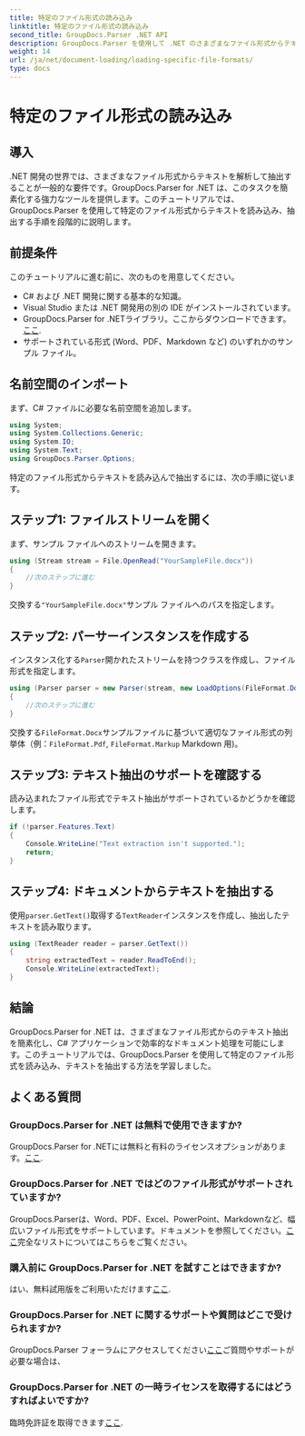 ```yaml
---
title: 特定のファイル形式の読み込み
linktitle: 特定のファイル形式の読み込み
second_title: GroupDocs.Parser .NET API
description: GroupDocs.Parser を使用して .NET のさまざまなファイル形式からテキストを抽出する方法を学習します。効率的なドキュメント処理のためのステップバイステップのチュートリアルです。
weight: 14
url: /ja/net/document-loading/loading-specific-file-formats/
type: docs
---
```

# 特定のファイル形式の読み込み

## 導入
.NET 開発の世界では、さまざまなファイル形式からテキストを解析して抽出することが一般的な要件です。GroupDocs.Parser for .NET は、このタスクを簡素化する強力なツールを提供します。このチュートリアルでは、GroupDocs.Parser を使用して特定のファイル形式からテキストを読み込み、抽出する手順を段階的に説明します。
## 前提条件
このチュートリアルに進む前に、次のものを用意してください。
- C# および .NET 開発に関する基本的な知識。
- Visual Studio または .NET 開発用の別の IDE がインストールされています。
-  GroupDocs.Parser for .NETライブラリ。ここからダウンロードできます。[ここ](https://releases.groupdocs.com/parser/net/).
- サポートされている形式 (Word、PDF、Markdown など) のいずれかのサンプル ファイル。

## 名前空間のインポート
まず、C# ファイルに必要な名前空間を追加します。
```csharp
using System;
using System.Collections.Generic;
using System.IO;
using System.Text;
using GroupDocs.Parser.Options;
```

特定のファイル形式からテキストを読み込んで抽出するには、次の手順に従います。
## ステップ1: ファイルストリームを開く
まず、サンプル ファイルへのストリームを開きます。
```csharp
using (Stream stream = File.OpenRead("YourSampleFile.docx"))
{
    //次のステップに進む
}
```
交換する`"YourSampleFile.docx"`サンプル ファイルへのパスを指定します。
## ステップ2: パーサーインスタンスを作成する
インスタンス化する`Parser`開かれたストリームを持つクラスを作成し、ファイル形式を指定します。
```csharp
using (Parser parser = new Parser(stream, new LoadOptions(FileFormat.Docx)))
{
    //次のステップに進む
}
```
交換する`FileFormat.Docx`サンプルファイルに基づいて適切なファイル形式の列挙体（例：`FileFormat.Pdf`, `FileFormat.Markup` Markdown 用)。
## ステップ3: テキスト抽出のサポートを確認する
読み込まれたファイル形式でテキスト抽出がサポートされているかどうかを確認します。
```csharp
if (!parser.Features.Text)
{
    Console.WriteLine("Text extraction isn't supported.");
    return;
}
```
## ステップ4: ドキュメントからテキストを抽出する
使用`parser.GetText()`取得する`TextReader`インスタンスを作成し、抽出したテキストを読み取ります。
```csharp
using (TextReader reader = parser.GetText())
{
    string extractedText = reader.ReadToEnd();
    Console.WriteLine(extractedText);
}
```

## 結論
GroupDocs.Parser for .NET は、さまざまなファイル形式からのテキスト抽出を簡素化し、C# アプリケーションで効率的なドキュメント処理を可能にします。このチュートリアルでは、GroupDocs.Parser を使用して特定のファイル形式を読み込み、テキストを抽出する方法を学習しました。

## よくある質問
### GroupDocs.Parser for .NET は無料で使用できますか?
GroupDocs.Parser for .NETには無料と有料のライセンスオプションがあります。[ここ](https://purchase.groupdocs.com/buy).
### GroupDocs.Parser for .NET ではどのファイル形式がサポートされていますか?
 GroupDocs.Parserは、Word、PDF、Excel、PowerPoint、Markdownなど、幅広いファイル形式をサポートしています。ドキュメントを参照してください。[ここ](https://tutorials.groupdocs.com/parser/net/)完全なリストについてはこちらをご覧ください。
### 購入前に GroupDocs.Parser for .NET を試すことはできますか?
はい、無料試用版をご利用いただけます[ここ](https://releases.groupdocs.com/).
### GroupDocs.Parser for .NET に関するサポートや質問はどこで受けられますか?
 GroupDocs.Parser フォーラムにアクセスしてください[ここ](https://forum.groupdocs.com/c/parser/17)ご質問やサポートが必要な場合は、
### GroupDocs.Parser for .NET の一時ライセンスを取得するにはどうすればよいですか?
臨時免許証を取得できます[ここ](https://purchase.groupdocs.com/temporary-license/).